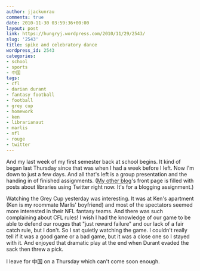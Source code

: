```yaml
---
author: jjackunrau
comments: true
date: 2010-11-30 03:59:36+00:00
layout: post
link: https://hungryj.wordpress.com/2010/11/29/2543/
slug: '2543'
title: spike and celebratory dance
wordpress_id: 2543
categories:
- school
- sports
- 中国
tags:
- cfl
- darian durant
- fantasy football
- football
- grey cup
- homework
- ken
- librarianaut
- marlis
- nfl
- rouge
- twitter
---
```


And my last week of my first semester back at school begins. It kind of began last Thursday since that was when I had a week before I left. Now I'm down to just a few days. And all that's left is a group presentation and the handing in of finished assignments. ([My other blog](http://librarianaut.com)'s front page is filled with posts about libraries using Twitter right now. It's for a blogging assignment.)

Watching the Grey Cup yesterday was interesting. It was at Ken's apartment (Ken is my roommate Marlis' boyfriend) and most of the spectators seemed more interested in their NFL fantasy teams. And there was such complaining about CFL rules! I wish I had the knowledge of our game to be able to defend our rouges that "just reward failure" and our lack of a fair catch rule, but I don't. So I sat quietly watching the game. I couldn't really tell if it was a good game or a bad game, but it was a close one so I stayed with it. And enjoyed that dramatic play at the end when Durant evaded the sack then threw a pick.

I leave for 中国 on a Thursday which can't come soon enough.
